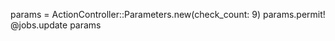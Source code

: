   params = ActionController::Parameters.new(check_count: 9)
      params.permit!
     @jobs.update params